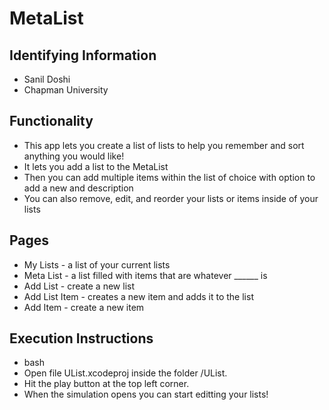 # MetaList

## Identifying Information
* Sanil Doshi
* Chapman University

## Functionality
* This app lets you create a list of lists to help you remember and sort anything you would like!
* It lets you add a list to the MetaList
* Then you can add multiple items within the list of choice with option to add a new and description
* You can also remove, edit, and reorder your lists or items inside of your lists

## Pages
* My Lists - a list of your current lists
* Meta List - a list filled with items that are whatever ______ is
* Add List - create a new list
* Add List Item - creates a new item and adds it to the list
* Add Item - create a new item

## Execution Instructions

* bash
* Open file UList.xcodeproj inside the folder /UList.
* Hit the play button at the top left corner.
* When the simulation opens you can start editting your lists!


